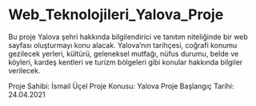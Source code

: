 # Web_Teknolojileri_Yalova_Proje

Bu proje Yalova şehri hakkında bilgilendirici ve tanıtım niteliğinde bir web sayfası oluşturmayı konu alacak. Yalova’nın tarihçesi, coğrafi konumu  gezilecek yerleri, kültürü, geleneksel mutfağı, nüfus durumu, belde ve köyleri, kardeş kentleri ve turizm bölgeleri gibi konular hakkında bilgiler verilecek.

Proje Sahibi: İsmail Üçel
Proje Konusu: Yalova
Proje Başlangıç Tarihi: 24.04.2021
